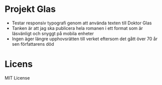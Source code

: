 # Projekt Glas
- Testar responsiv typografi genom att använda texten till Doktor Glas
- Tanken är att jag ska publicera hela romanen i ett format som är läsvänligt och snyggt på mobila enheter
- Ingen äger längre upphovsrätten till verket eftersom det gått över 70 år sen författarens död

# Licens
MIT License
